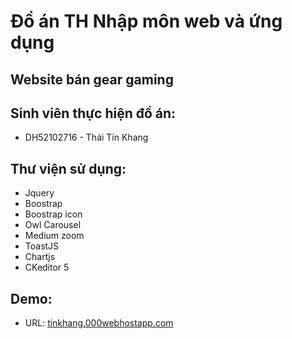 # Đồ án TH Nhập môn web và ứng dụng

## Website bán gear gaming

## Sinh viên thực hiện đồ án:

- DH52102716 - Thái Tín Khang

## Thư viện sử dụng:

- Jquery
- Boostrap
- Boostrap icon
- Owl Carousel
- Medium zoom
- ToastJS
- Chartjs
- CKeditor 5

## Demo:

- URL: [tinkhang.000webhostapp.com](https://thaitinkhang.000webhostapp.com/)
